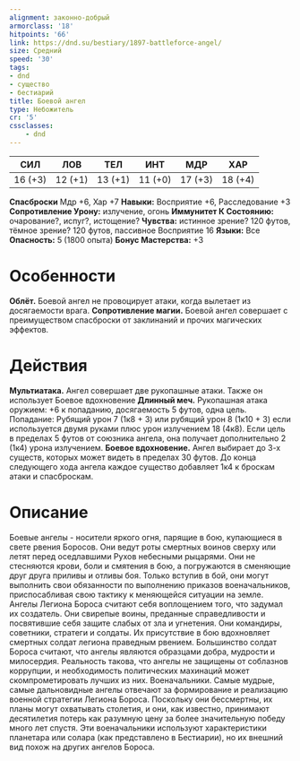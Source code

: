 ```yaml
---
alignment: законно-добрый
armorclass: '18'
hitpoints: '66'
link: https://dnd.su/bestiary/1897-battleforce-angel/
size: Средний
speed: '30'
tags:
- dnd
- существо
- бестиарий
title: Боевой ангел
type: Небожитель
cr: '5'
cssclasses:
    - dnd
---
```



| СИЛ | ЛОВ | ТЕЛ | ИНТ | МДР | ХАР |
|---|---|---|---|---|---|
| 16 (+3) | 12 (+1) | 13 (+1) | 11 (+0) | 17 (+3) | 18 (+4) |
**Спасброски** Мдр +6, Хар +7
**Навыки:** Восприятие +6, Расследование +3
**Сопротивление Урону:** излучение, огонь
**Иммунитет К Состоянию:** очарование?, испуг?, истощение?
**Чувства:** истинное зрение? 120 футов, тёмное зрение? 120 футов, пассивное Восприятие 16
**Языки:** Все
**Опасность:** 5 (1800 опыта)
**Бонус Мастерства:** +3


# Особенности
**Облёт.** Боевой ангел не провоцирует атаки, когда вылетает из досягаемости врага.
**Сопротивление магии.** Боевой ангел совершает с преимуществом спасброски от заклинаний и прочих магических эффектов.


# Действия
**Мультиатака.** Ангел совершает две рукопашные атаки. Также он использует Боевое вдохновение
**Длинный меч.** Рукопашная атака оружием: +6 к попаданию, досягаемость 5 футов, одна цель. Попадание: Рубящий урон 7 (1к8 + 3) или рубящий урон 8 (1к10 + 3) если используется двумя руками плюс урон излучением 18 (4к8). Если цель в пределах 5 футов от союзника ангела, она получает дополнительно 2 (1к4) урона излучением.
**Боевое вдохновение.** Ангел выбирает до 3-х существ, которых может видеть в пределах 30 футов. До конца следующего хода ангела каждое существо добавляет 1к4 к броскам атаки и спасброскам.


# Описание
Боевые ангелы - носители яркого огня, парящие в бою, купающиеся в свете рвения Боросов. Они ведут роты смертных воинов сверху или летят перед оседлавшими Рухов небесными рыцарями. Они не стесняются крови, боли и смятения в бою, а погружаются в сменяющие друг друга приливы и отливы боя. Только вступив в бой, они могут выполнить свои обязанности по выполнению приказов военачальников, приспосабливая свою тактику к меняющейся ситуации на земле.  Ангелы Легиона Бороса считают себя воплощением того, что задумал их создатель. Они свирепые воины, преданные справедливости и посвятившие себя защите слабых от зла и угнетения. Они командиры, советники, стратеги и солдаты. Их присутствие в бою вдохновляет смертных солдат легиона праведным рвением. Большинство солдат Бороса считают, что ангелы являются образцами добра, мудрости и милосердия. Реальность такова, что ангелы не защищены от соблазнов коррупции, и необходимость политических махинаций может скомпрометировать лучших из них. Военачальники. Самые мудрые, самые дальновидные ангелы отвечают за формирование и реализацию военной стратегии Легиона Бороса. Поскольку они бессмертны, их планы могут охватывать столетия, и они, как известно, принимают десятилетия потерь как разумную цену за более значительную победу много лет спустя. Эти военачальники используют характеристики планетара или солара (как представлено в Бестиарии), но их внешний вид похож на других ангелов Бороса.